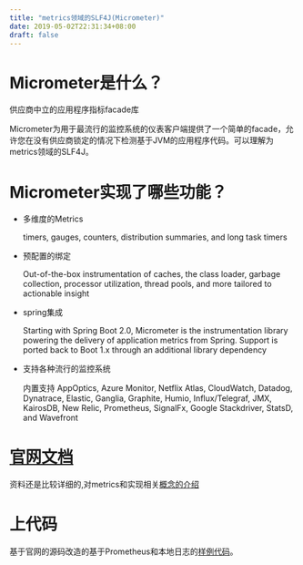 ```yaml
---
title: "metrics领域的SLF4J(Micrometer)"
date: 2019-05-02T22:31:34+08:00
draft: false
---
```

# Micrometer是什么？

供应商中立的应用程序指标facade库

Micrometer为用于最流行的监控系统的仪表客户端提供了一个简单的facade，允许您在没有供应商锁定的情况下检测基于JVM的应用程序代码。可以理解为metrics领域的SLF4J。

# Micrometer实现了哪些功能？

* 多维度的Metrics

    timers, gauges, counters, distribution summaries, and long task timers
* 预配置的绑定

    Out-of-the-box instrumentation of caches, the class loader, garbage collection, processor utilization, thread pools, and more tailored to actionable insight
* spring集成

    Starting with Spring Boot 2.0, Micrometer is the instrumentation library powering the delivery of application metrics from Spring. Support is ported back to Boot 1.x through an additional library dependency
* 支持各种流行的监控系统

    内置支持 AppOptics, Azure Monitor, Netflix Atlas, CloudWatch, Datadog, Dynatrace, Elastic, Ganglia, Graphite, Humio, Influx/Telegraf, JMX, KairosDB, New Relic, Prometheus, SignalFx, Google Stackdriver, StatsD, and Wavefront

# [官网文档](https://micrometer.io/docs)

资料还是比较详细的,对metrics和实现相关[概念的介绍](https://micrometer.io/docs/concepts)

# 上代码

基于官网的源码改造的基于Prometheus和本地日志的[样例代码](https://github.com/bgzxz/micrometer-example)。




